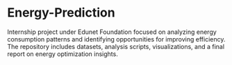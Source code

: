 # Energy-Prediction
Internship project under Edunet Foundation focused on analyzing energy consumption patterns and identifying opportunities for improving efficiency. The repository includes datasets, analysis scripts, visualizations, and a final report on energy optimization insights.
